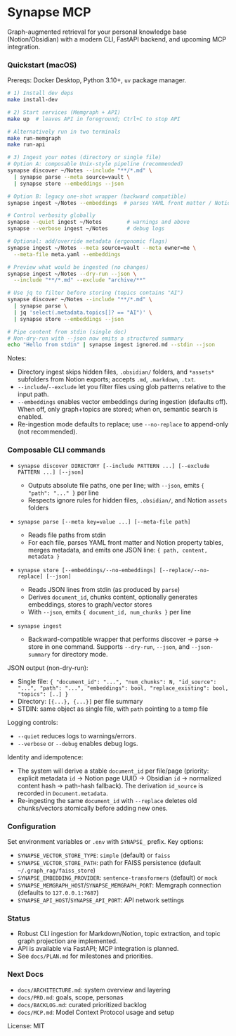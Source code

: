 # Synapse MCP

Graph-augmented retrieval for your personal knowledge base (Notion/Obsidian) with a modern CLI, FastAPI backend, and upcoming MCP integration.

### Quickstart (macOS)

Prereqs: Docker Desktop, Python 3.10+, `uv` package manager.

```bash
# 1) Install dev deps
make install-dev

# 2) Start services (Memgraph + API)
make up  # leaves API in foreground; Ctrl+C to stop API

# Alternatively run in two terminals
make run-memgraph
make run-api

# 3) Ingest your notes (directory or single file)
# Option A: composable Unix-style pipeline (recommended)
synapse discover ~/Notes --include "**/*.md" \
  | synapse parse --meta source=vault \
  | synapse store --embeddings --json

# Option B: legacy one-shot wrapper (backward compatible)
synapse ingest ~/Notes --embeddings  # parses YAML front matter / Notion property tables

# Control verbosity globally
synapse --quiet ingest ~/Notes        # warnings and above
synapse --verbose ingest ~/Notes      # debug logs

# Optional: add/override metadata (ergonomic flags)
synapse ingest ~/Notes --meta source=vault --meta owner=me \
  --meta-file meta.yaml --embeddings

# Preview what would be ingested (no changes)
synapse ingest ~/Notes --dry-run --json \
  --include "**/*.md" --exclude "archive/**"

# Use jq to filter before storing (topics contains "AI")
synapse discover ~/Notes --include "**/*.md" \
  | synapse parse \
  | jq 'select(.metadata.topics[]? == "AI")' \
  | synapse store --embeddings --json

# Pipe content from stdin (single doc)
# Non-dry-run with --json now emits a structured summary
echo "Hello from stdin" | synapse ingest ignored.md --stdin --json
```

Notes:
- Directory ingest skips hidden files, `.obsidian/` folders, and `*assets*` subfolders from Notion exports; accepts `.md`, `.markdown`, `.txt`.
- `--include`/`--exclude` let you filter files using glob patterns relative to the input path.
- `--embeddings` enables vector embeddings during ingestion (defaults off). When off, only graph+topics are stored; when on, semantic search is enabled.
- Re-ingestion mode defaults to replace; use `--no-replace` to append-only (not recommended).

### Composable CLI commands

- `synapse discover DIRECTORY [--include PATTERN ...] [--exclude PATTERN ...] [--json]`
  - Outputs absolute file paths, one per line; with `--json`, emits `{ "path": "..." }` per line
  - Respects ignore rules for hidden files, `.obsidian/`, and Notion `assets` folders

- `synapse parse [--meta key=value ...] [--meta-file path]`
  - Reads file paths from stdin
  - For each file, parses YAML front matter and Notion property tables, merges metadata, and emits one JSON line: `{ path, content, metadata }`

- `synapse store [--embeddings/--no-embeddings] [--replace/--no-replace] [--json]`
  - Reads JSON lines from stdin (as produced by `parse`)
  - Derives `document_id`, chunks content, optionally generates embeddings, stores to graph/vector stores
  - With `--json`, emits `{ document_id, num_chunks }` per line

- `synapse ingest`
  - Backward-compatible wrapper that performs discover → parse → store in one command. Supports `--dry-run`, `--json`, and `--json-summary` for directory mode.

JSON output (non-dry-run):
- Single file: `{ "document_id": "...", "num_chunks": N, "id_source": "...", "path": "...", "embeddings": bool, "replace_existing": bool, "topics": [..] }`
- Directory: `[{...}, {...}]` per file summary
- STDIN: same object as single file, with `path` pointing to a temp file

Logging controls:
- `--quiet` reduces logs to warnings/errors.
- `--verbose` or `--debug` enables debug logs.

Identity and idempotence:
- The system will derive a stable `document_id` per file/page (priority: explicit metadata `id` → Notion page UUID → Obsidian `id` → normalized content hash → path-hash fallback). The derivation `id_source` is recorded in `Document.metadata`.
- Re-ingesting the same `document_id` with `--replace` deletes old chunks/vectors atomically before adding new ones.

### Configuration

Set environment variables or `.env` with `SYNAPSE_` prefix. Key options:

- `SYNAPSE_VECTOR_STORE_TYPE`: `simple` (default) or `faiss`
- `SYNAPSE_VECTOR_STORE_PATH`: path for FAISS persistence (default `~/.graph_rag/faiss_store`)
- `SYNAPSE_EMBEDDING_PROVIDER`: `sentence-transformers` (default) or `mock`
- `SYNAPSE_MEMGRAPH_HOST`/`SYNAPSE_MEMGRAPH_PORT`: Memgraph connection (defaults to `127.0.0.1:7687`)
- `SYNAPSE_API_HOST`/`SYNAPSE_API_PORT`: API network settings

### Status

- Robust CLI ingestion for Markdown/Notion, topic extraction, and topic graph projection are implemented.
- API is available via FastAPI; MCP integration is planned.
- See `docs/PLAN.md` for milestones and priorities.

### Next Docs

- `docs/ARCHITECTURE.md`: system overview and layering
- `docs/PRD.md`: goals, scope, personas
- `docs/BACKLOG.md`: curated prioritized backlog
- `docs/MCP.md`: Model Context Protocol usage and setup

License: MIT